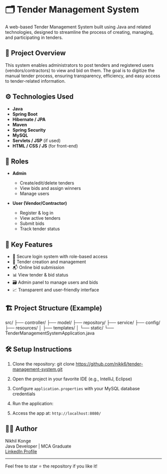 # 🗂️ Tender Management System

A web-based Tender Management System built using Java and related technologies, designed to streamline the process of creating, managing, and participating in tenders.

## 📌 Project Overview

This system enables administrators to post tenders and registered users (vendors/contractors) to view and bid on them. The goal is to digitize the manual tender process, ensuring transparency, efficiency, and easy access to tender-related information.

## ⚙️ Technologies Used

- **Java**
- **Spring Boot**
- **Hibernate / JPA**
- **Maven**
- **Spring Security**
- **MySQL**
- **Servlets / JSP** (if used)
- **HTML / CSS / JS** (for front-end)

## 👤 Roles

- **Admin**
  - Create/edit/delete tenders
  - View bids and assign winners
  - Manage users

- **User (Vendor/Contractor)**
  - Register & log in
  - View active tenders
  - Submit bids
  - Track tender status

## 🧩 Key Features

- 🔐 Secure login system with role-based access
- 📄 Tender creation and management
- 📬 Online bid submission
- 📊 View tender & bid status
- 🗃️ Admin panel to manage users and bids
- 📈 Transparent and user-friendly interface

## 🏗️ Project Structure (Example)

src/ ├── controller/ ├── model/ ├── repository/ ├── service/ ├── config/ ├── resources/ │ ├── templates/ │ └── static/ └── TenderManagementSystemApplication.java


## 🛠️ Setup Instructions

1. Clone the repository:
git clone https://github.com/nikk6/tender-management-system.git

2. Open the project in your favorite IDE (e.g., IntelliJ, Eclipse)

3. Configure `application.properties` with your MySQL database credentials

4. Run the application:

5. Access the app at: `http://localhost:8080/`

## 🙋‍♂️ Author

Nikhil Konge  
Java Developer | MCA Graduate  
[LinkedIn Profile](https://linkedin.com/in/nikhil-konge/)

---

Feel free to star ⭐ the repository if you like it!
